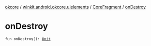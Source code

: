 [okcore](../../index.md) / [winkit.android.okcore.uielements](../index.md) / [CoreFragment](index.md) / [onDestroy](./on-destroy.md)

# onDestroy

`fun onDestroy(): `[`Unit`](https://kotlinlang.org/api/latest/jvm/stdlib/kotlin/-unit/index.html)